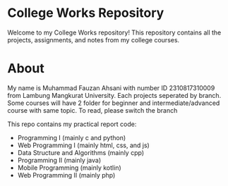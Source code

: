 # College Works Repository

Welcome to my College Works repository! This repository contains all the projects, assignments, and notes from my college courses.

# About

My name is Muhammad Fauzan Ahsani with number ID 2310817310009 from Lambung Mangkurat University. 
Each projects seperated by branch. Some courses will have 2 folder for beginner and intermediate/advanced course with same topic. To read, please switch the branch

This repo contains my practical report code: 
* Programming I (mainly c and python)
* Web Programming I (mainly html, css, and js)
* Data Structure and Algorithms (mainly cpp)
* Programming II (mainly java)
* Mobile Programming (mainly kotlin)
* Web Programming II (mainly php)

